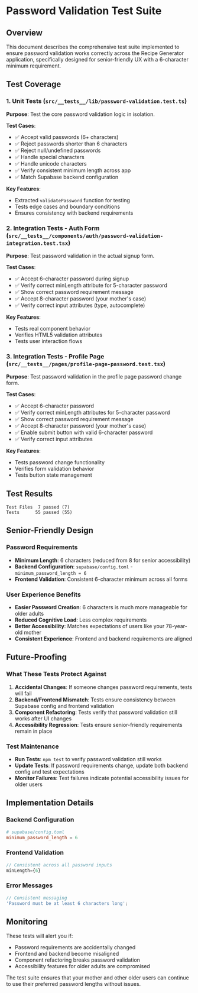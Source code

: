 # Password Validation Test Suite

## Overview

This document describes the comprehensive test suite implemented to ensure password validation works correctly across the Recipe Generator application, specifically designed for senior-friendly UX with a 6-character minimum requirement.

## Test Coverage

### 1. Unit Tests (`src/__tests__/lib/password-validation.test.ts`)

**Purpose**: Test the core password validation logic in isolation.

**Test Cases**:

- ✅ Accept valid passwords (6+ characters)
- ✅ Reject passwords shorter than 6 characters
- ✅ Reject null/undefined passwords
- ✅ Handle special characters
- ✅ Handle unicode characters
- ✅ Verify consistent minimum length across app
- ✅ Match Supabase backend configuration

**Key Features**:

- Extracted `validatePassword` function for testing
- Tests edge cases and boundary conditions
- Ensures consistency with backend requirements

### 2. Integration Tests - Auth Form (`src/__tests__/components/auth/password-validation-integration.test.tsx`)

**Purpose**: Test password validation in the actual signup form.

**Test Cases**:

- ✅ Accept 6-character password during signup
- ✅ Verify correct minLength attribute for 5-character password
- ✅ Show correct password requirement message
- ✅ Accept 8-character password (your mother's case)
- ✅ Verify correct input attributes (type, autocomplete)

**Key Features**:

- Tests real component behavior
- Verifies HTML5 validation attributes
- Tests user interaction flows

### 3. Integration Tests - Profile Page (`src/__tests__/pages/profile-page-password.test.tsx`)

**Purpose**: Test password validation in the profile page password change form.

**Test Cases**:

- ✅ Accept 6-character password
- ✅ Verify correct minLength attributes for 5-character password
- ✅ Show correct password requirement message
- ✅ Accept 8-character password (your mother's case)
- ✅ Enable submit button with valid 6-character password
- ✅ Verify correct input attributes

**Key Features**:

- Tests password change functionality
- Verifies form validation behavior
- Tests button state management

## Test Results

```
Test Files  7 passed (7)
Tests      55 passed (55)
```

## Senior-Friendly Design

### Password Requirements

- **Minimum Length**: 6 characters (reduced from 8 for senior accessibility)
- **Backend Configuration**: `supabase/config.toml` - `minimum_password_length = 6`
- **Frontend Validation**: Consistent 6-character minimum across all forms

### User Experience Benefits

- **Easier Password Creation**: 6 characters is much more manageable for older adults
- **Reduced Cognitive Load**: Less complex requirements
- **Better Accessibility**: Matches expectations of users like your 78-year-old mother
- **Consistent Experience**: Frontend and backend requirements are aligned

## Future-Proofing

### What These Tests Protect Against

1. **Accidental Changes**: If someone changes password requirements, tests will fail
2. **Backend/Frontend Mismatch**: Tests ensure consistency between Supabase config and frontend validation
3. **Component Refactoring**: Tests verify that password validation still works after UI changes
4. **Accessibility Regression**: Tests ensure senior-friendly requirements remain in place

### Test Maintenance

- **Run Tests**: `npm test` to verify password validation still works
- **Update Tests**: If password requirements change, update both backend config and test expectations
- **Monitor Failures**: Test failures indicate potential accessibility issues for older users

## Implementation Details

### Backend Configuration

```toml
# supabase/config.toml
minimum_password_length = 6
```

### Frontend Validation

```typescript
// Consistent across all password inputs
minLength={6}
```

### Error Messages

```typescript
// Consistent messaging
'Password must be at least 6 characters long';
```

## Monitoring

These tests will alert you if:

- Password requirements are accidentally changed
- Frontend and backend become misaligned
- Component refactoring breaks password validation
- Accessibility features for older adults are compromised

The test suite ensures that your mother and other older users can continue to use their preferred password lengths without issues.
